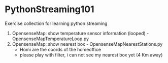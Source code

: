 # PythonStreaming101
Exercise collection for learning python streaming

1. OpensenseMap: show temperature sensor information (looped) - OpensenseMapTemperatureLoop.py
2. OpensenseMap: show nearest box - OpensenseMapNearestStations.py
    - Homi are the coords of the homeoffice
    - please play with filter, i can not see my nearest box yet (4 Km away)
